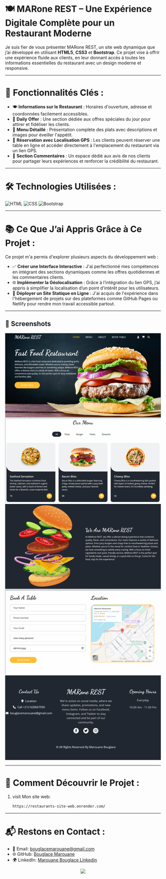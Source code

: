 




# 🍽 MARone REST – Une Expérience Digitale Complète pour un Restaurant Moderne
Je suis fier de vous présenter MARone REST, un site web dynamique que j’ai développé en utilisant **HTML5**, **CSS3** et **Bootstrap**. Ce projet vise à offrir une expérience fluide aux clients, en leur donnant accès à toutes les informations essentielles du restaurant avec un design moderne et responsive.

---

# 🚀 Fonctionnalités Clés :
- 🍽️ **Informations sur le Restaurant** : Horaires d'ouverture, adresse et coordonnées facilement accessibles.
- 📢 **Daily Offer** : Une section dédiée aux offres spéciales du jour pour attirer et fidéliser les clients.
- 📖 **Menu Détaillé** : Présentation complète des plats avec descriptions et images pour éveiller l'appétit.
- 📍 **Réservation avec Localisation GPS** : Les clients peuvent réserver une table en ligne et accéder directement à l'emplacement du restaurant via un lien GPS.
- 💬 **Section Commentaires** : Un espace dédié aux avis de nos clients pour partager leurs expériences et renforcer la crédibilité du restaurant.

---

# 🛠️ Technologies Utilisées :

![HTML](https://img.shields.io/badge/HTML-5-orange?logo=html5&logoColor=white) 
![CSS](https://img.shields.io/badge/CSS-3-blue?logo=css3&logoColor=white) 
![Bootstrap](https://img.shields.io/badge/Bootstrap-5-red?logo=Bootstrap&logoColor=white)

---

# 📚 Ce Que J’ai Appris Grâce à Ce Projet :
Ce projet m'a permis d'explorer plusieurs aspects du développement web :

- ✅ **Créer une Interface Interactive** : J'ai perfectionné mes compétences en intégrant des sections dynamiques comme les offres quotidiennes et les commentaires clients.
- 🌐 **Implémenter la Géolocalisation** : Grâce à l’intégration du lien GPS, j’ai appris à simplifier la localisation d’un point d’intérêt pour les utilisateurs.
- 🚀 **Déployer un Site Statique en Ligne** : J'ai acquis de l'expérience dans l'hébergement de projets sur des plateformes comme GitHub Pages ou Netlify pour rendre mon travail accessible partout.

---

## 📸 Screenshots

![image alt](https://github.com/BouglaceMarouane/restaurants-site-web/blob/95dd8fd658e6d63e0e673ea8e8f977d4bccb4777/rest/Screenshot%202025-03-07%20183350.png)<br>
![image alt](https://github.com/BouglaceMarouane/restaurants-site-web/blob/95dd8fd658e6d63e0e673ea8e8f977d4bccb4777/rest/menu.png)<br>
![image alt](https://github.com/BouglaceMarouane/restaurants-site-web/blob/95dd8fd658e6d63e0e673ea8e8f977d4bccb4777/rest/about.png)<br>
![image alt](https://github.com/BouglaceMarouane/restaurants-site-web/blob/95dd8fd658e6d63e0e673ea8e8f977d4bccb4777/rest/location.png)<br>
![image alt](https://github.com/BouglaceMarouane/restaurants-site-web/blob/95dd8fd658e6d63e0e673ea8e8f977d4bccb4777/rest/footer.png)<br>

---

# 🔗 Comment Découvrir le Projet :

1. visit Mon site web:
   ```bash
   https://restaurants-site-web.onrender.com/
   
---

# 📬 Restons en Contact :

- 📧 Email: bouglacemarouane@gmail.com  
- 🌐 GitHub: [Bouglace Marouane](https://github.com/BouglaceMarouane)
- 🌍 LinkedIn: [Marouane Bouglace Linkedin](https://www.linkedin.com/in/marouane-bouglace-68b17333b/)

<p align="center">
  <img src="https://capsule-render.vercel.app/api?type=waving&color=gradient&height=60&section=footer"/>
</p>
